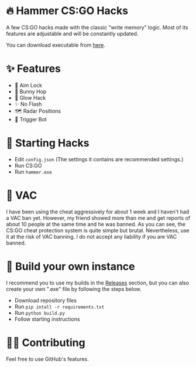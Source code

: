 # 🔥 Hammer CS:GO Hacks
A few CS:GO hacks made with the classic "write memory" logic. Most of its features are adjustable and will be constantly updated.

You can download executable from [here](https://github.com/barbarbar338/hammer-csgo-hack/releases).

# ✨ Features
- 🎯 Aim Lock
- 🐇 Bunny Hop
- 🌠 Glow Hack
- ✨ No Flash
- 🗺️ Radar Positions
- 🔫 Trigger Bot

# 🎈 Starting Hacks
- Edit `config.json` (The settings it contains are recommended settings.)
- Run CS:GO
- Run `hammer.exe`

# 🛑 VAC
I have been using the cheat aggressively for about 1 week and I haven't had a VAC ban yet. However, my friend showed more than me and get reports of about 10 people at the same time and he was banned. As you can see, the CS:GO cheat protection system is quite simple but brutal. Nevertheless, use it at the risk of VAC banning. I do not accept any liability if you are VAC banned.

# 🧨 Build your own instance
I recommend you to use my builds in the [Releases](https://github.com/barbarbar338/hammer-csgo-hack/releases) section, but you can also create your own ".exe" file by following the steps below.
- Download repository files
- Run `pip intall -r requirements.txt`
- Run `python build.py`
- Follow starting instructions

# 🧛‍♀️ Contributing
Feel free to use GitHub's features.
